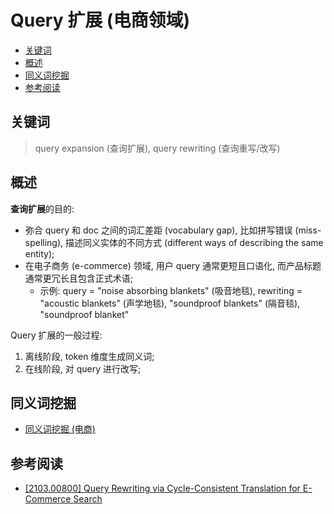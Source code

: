 Query 扩展 (电商领域)
===
<!--START_SECTION:badge-->
<!--END_SECTION:badge-->
<!--info
top: false
hidden: false
-->

<!-- TOC -->
- [关键词](#关键词)
- [概述](#概述)
- [同义词挖掘](#同义词挖掘)
- [参考阅读](#参考阅读)
<!-- TOC -->

## 关键词
> query expansion (查询扩展), query rewriting (查询重写/改写)


## 概述

**查询扩展**的目的:
- 弥合 query 和 doc 之间的词汇差距 (vocabulary gap), 比如拼写错误 (miss-spelling), 描述同义实体的不同方式 (different ways of describing the same entity);
- 在电子商务 (e-commerce) 领域, 用户 query 通常更短且口语化, 而产品标题通常更冗长且包含正式术语;
    - 示例: query = "noise absorbing blankets" (吸音地毯), rewriting = "acoustic blankets" (声学地毯), "soundproof blankets" (隔音毯), "soundproof blanket"


Query 扩展的一般过程:
1. 离线阶段, token 维度生成同义词;
2. 在线阶段, 对 query 进行改写; 


## 同义词挖掘
- [同义词挖掘 (电商)](同义词挖掘.md)


## 参考阅读
- [[2103.00800] Query Rewriting via Cycle-Consistent Translation for E-Commerce Search](https://arxiv.org/abs/2103.00800)